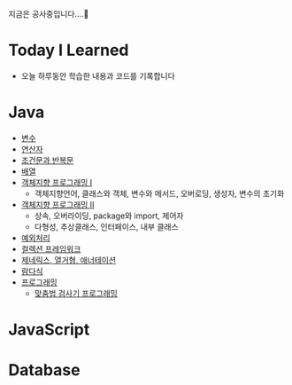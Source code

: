 지금은 공사중입니다....:see_no_evil:

# Today I Learned
+ 오늘 하루동안 학습한 내용과 코드를 기록합니다

# Java
+ [변수]()
+ [연산자]()
+ [조건문과 반복문]()
+ [배열]()
+ [객체지향 프로그래밍 Ⅰ]()
  + 객체지향언어, 클래스와 객체, 변수와 메서드, 오버로딩, 생성자, 변수의 초기화
+ [객체지향 프로그래밍 Ⅱ]()
  + 상속, 오버라이딩, package와 import, 제어자
  + 다형성, 추상클래스, 인터페이스, 내부 클래스
+ [예외처리]()
+ [컬렉션 프레임워크]()
+ [제네릭스, 열거형, 애너테이션]()
+ [람다식]()
+ [프로그래밍]()
  + [맞춤법 검사기 프로그래밍]()
  
# JavaScript

# Database
